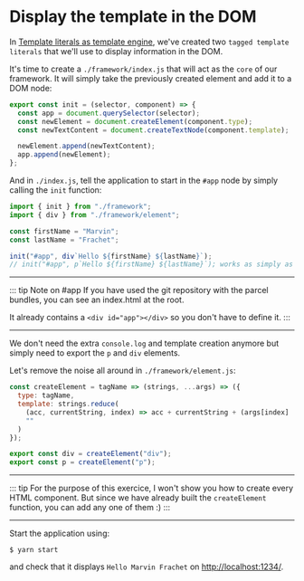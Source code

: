 # Display the template in the DOM

In [Template literals as template engine](/templating/template-literals.html), we've created two `tagged template literals` that we'll use to display information in the DOM.

It's time to create a `./framework/index.js` that will act as the `core` of our framework. It will simply take the previously created element and add it to a DOM node:

```javascript
export const init = (selector, component) => {
  const app = document.querySelector(selector);
  const newElement = document.createElement(component.type);
  const newTextContent = document.createTextNode(component.template);

  newElement.append(newTextContent);
  app.append(newElement);
};
```

And in `./index.js`, tell the application to start in the `#app` node by simply calling the `init` function:

```javascript
import { init } from "./framework";
import { div } from "./framework/element";

const firstName = "Marvin";
const lastName = "Frachet";

init("#app", div`Hello ${firstName} ${lastName}`);
// init("#app", p`Hello ${firstName} ${lastName}`); works as simply as moving div to p
```

---

::: tip Note on #app
If you have used the git repository with the parcel bundles, you can see an index.html at the root.

It already contains a `<div id="app"></div>` so you don't have to define it.
:::

---

We don't need the extra `console.log` and template creation anymore but simply need to export the `p` and `div` elements.

Let's remove the noise all around in `./framework/element.js`:

```javascript
const createElement = tagName => (strings, ...args) => ({
  type: tagName,
  template: strings.reduce(
    (acc, currentString, index) => acc + currentString + (args[index] || ""),
    ""
  )
});

export const div = createElement("div");
export const p = createElement("p");
```

---

::: tip
For the purpose of this exercice, I won't show you how to create every HTML component. But since we have already built
the `createElement` function, you can add any one of them :)
:::

---

Start the application using:

```
$ yarn start
```

and check that it displays `Hello Marvin Frachet` on [http://localhost:1234/](http://localhost:1234/).
